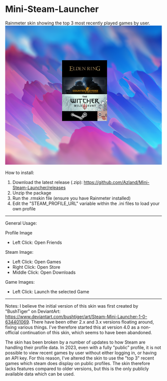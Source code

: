 # Mini-Steam-Launcher
Rainmeter skin showing the top 3 most recently played games by user.
![Screenshot of the skin in use.](/Mini-Steam-Launcher_Example.png)

How to install:

1. Download the latest release (.zip): https://github.com/Azland/Mini-Steam-Launcher/releases
2. Unzip the package 
3. Run the .rmskin file (ensure you have Rainmeter installed)
4. Edit the "STEAM_PROFILE_URL" variable within the .ini files to load your own profile

----
General Usage:

Profile Image
* Left Click: Open Friends

Steam Image:
* Left Click: Open Games
* Right Click: Open Store
* Middle Click: Open Downloads

Game Images:
* Left Click: Launch the selected Game

----
Notes:
I believe the initial version of this skin was first created by "BushTiger" on DeviantArt: https://www.deviantart.com/bushtiger/art/Steam-Mini-Launcher-1-0-634401069. There have been other 2.x and 3.x versions floating around, fixing various things. I've therefore started this at version 4.0 as a non-official continuation of this skin, which seems to have been abandoned. 

The skin has been broken by a number of updates to how Steam are handling their profile data. In 2023, even with a fully "public" profile, it is not possible to view recent games by user without either logging in, or having an API key. For this reason, I've altered the skin to use the "top 3" recent games which steam does display on public profiles. The skin therefore lacks features compared to older versions, but this is the only publicly available data which can be used. 


